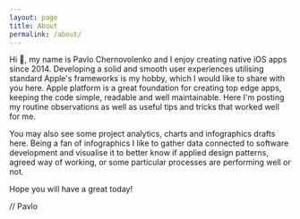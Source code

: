 ```yaml
---
layout: page
title: About
permalink: /about/
---
```


Hi 👋, my name is Pavlo Chernovolenko and I enjoy creating native iOS apps since 2014. Developing a solid and smooth user experiences utilising standard Apple's frameworks is my hobby, which I would like to share with you here. Apple platform is a great foundation for creating top edge apps, keeping the code simple, readable and well maintainable. Here I'm posting my routine observations as well as useful tips and tricks that worked well for me.

You may also see some project analytics, charts and infographics drafts here. Being a fan of infographics I like to gather data connected to software development and visualise it to better know if applied design patterns, agreed way of working, or some particular processes are performing well or not.

Hope you will have a great today!

// Pavlo

<!-- [jekyll][jekyll-organization] /
[minima](https://github.com/jekyll/minima)

You can find the source code for Jekyll at GitHub:
[jekyll][jekyll-organization] /
[jekyll](https://github.com/jekyll/jekyll)
 -->
